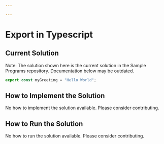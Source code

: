 ```yaml
---

---
```


# Export in Typescript

## Current Solution

Note: The solution shown here is the current solution in the Sample Programs repository. Documentation below may be outdated.

```Typescript
export const myGreeting = "Hello World";
```

## How to Implement the Solution

No how to implement the solution available. Please consider contributing.

## How to Run the Solution

No how to run the solution available. Please consider contributing.